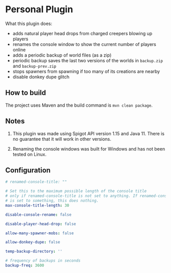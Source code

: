 # Personal Plugin

What this plugin does:

- adds natural player head drops from charged creepers blowing up players
- renames the console window to show the current number of players online
- adds a periodic backup of world files (as a zip)
- periodic backup saves the last two versions of the worlds in `backup.zip` and `backup-prev.zip`
- stops spawners from spawning if too many of its creations are nearby
- disable donkey dupe glitch

## How to build

The project uses Maven and the build command is `mvn clean package`.

## Notes

1) This plugin was made using Spigot API version 1.15 and Java 11. There is no guarantee that it will work in other versions.

2) Renaming the console windows was built for Windows and has not been tested on Linux.

## Configuration

```yml
# renamed-console-title: ""

# Set this to the maximum possible length of the console title
# only if renamed-console-title is not set to anything. If renamed-console-title
# is set to something, this does nothing.
max-console-title-length: 30

disable-console-rename: false

disable-player-head-drop: false

allow-many-spawner-mobs: false

allow-donkey-dupe: false

temp-backup-directory: ''

# frequency of backups in seconds
backup-freq: 3600
```

